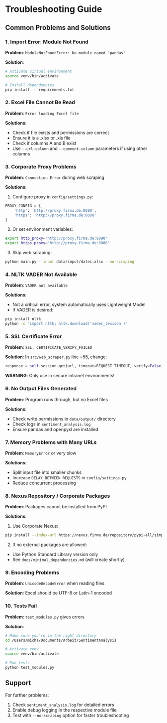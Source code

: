 # Troubleshooting Guide

## Common Problems and Solutions

### 1. Import Error: Module Not Found

**Problem**: `ModuleNotFoundError: No module named 'pandas'`

**Solution**:
```bash
# Activate virtual environment
source venv/bin/activate

# Install dependencies
pip install -r requirements.txt
```

### 2. Excel File Cannot Be Read

**Problem**: `Error loading Excel file`

**Solutions**:
- Check if file exists and permissions are correct
- Ensure it is a .xlsx or .xls file
- Check if columns A and B exist
- Use `--url-column` and `--comment-column` parameters if using other columns

### 3. Corporate Proxy Problems

**Problem**: `Connection Error` during web scraping

**Solutions**:
1. Configure proxy in `config/settings.py`:
```python
PROXY_CONFIG = {
    'http': 'http://proxy.firma.de:8080',
    'https': 'http://proxy.firma.de:8080'
}
```

2. Or set environment variables:
```bash
export http_proxy="http://proxy.firma.de:8080"
export https_proxy="http://proxy.firma.de:8080"
```

3. Skip web scraping:
```bash
python main.py --input data/input/datei.xlsx --no-scraping
```

### 4. NLTK VADER Not Available

**Problem**: `VADER not available`

**Solutions**:
- Not a critical error, system automatically uses Lightweight Model
- If VADER is desired:
```bash
pip install nltk
python -c "import nltk; nltk.download('vader_lexicon')"
```

### 5. SSL Certificate Error

**Problem**: `SSL: CERTIFICATE_VERIFY_FAILED`

**Solution**: In `src/web_scraper.py` line ~55, change:
```python
response = self.session.get(url, timeout=REQUEST_TIMEOUT, verify=False)
```

**WARNING**: Only use in secure intranet environments!

### 6. No Output Files Generated

**Problem**: Program runs through, but no Excel files

**Solutions**:
- Check write permissions in `data/output/` directory
- Check logs in `sentiment_analysis.log`
- Ensure pandas and openpyxl are installed

### 7. Memory Problems with Many URLs

**Problem**: `MemoryError` or very slow

**Solutions**:
- Split input file into smaller chunks
- Increase `DELAY_BETWEEN_REQUESTS` in `config/settings.py`
- Reduce concurrent processing

### 8. Nexus Repository / Corporate Packages

**Problem**: Packages cannot be installed from PyPI

**Solutions**:
1. Use Corporate Nexus:
```bash
pip install --index-url https://nexus.firma.de/repository/pypi-all/simple -r requirements.txt
```

2. If no external packages are allowed:
- Use Python Standard Library version only
- See `docs/minimal_dependencies.md` (will create shortly)

### 9. Encoding Problems

**Problem**: `UnicodeDecodeError` when reading files

**Solution**: Excel should be UTF-8 or Latin-1 encoded

### 10. Tests Fail

**Problem**: `test_modules.py` gives errors

**Solution**:
```bash
# Make sure you're in the right directory
cd /Users/micha/Documents/Arbeit/SentimentAnalysis

# Activate venv
source venv/bin/activate

# Run tests
python test_modules.py
```

## Support

For further problems:
1. Check `sentiment_analysis.log` for detailed errors
2. Enable debug logging in the respective module file
3. Test with `--no-scraping` option for faster troubleshooting
